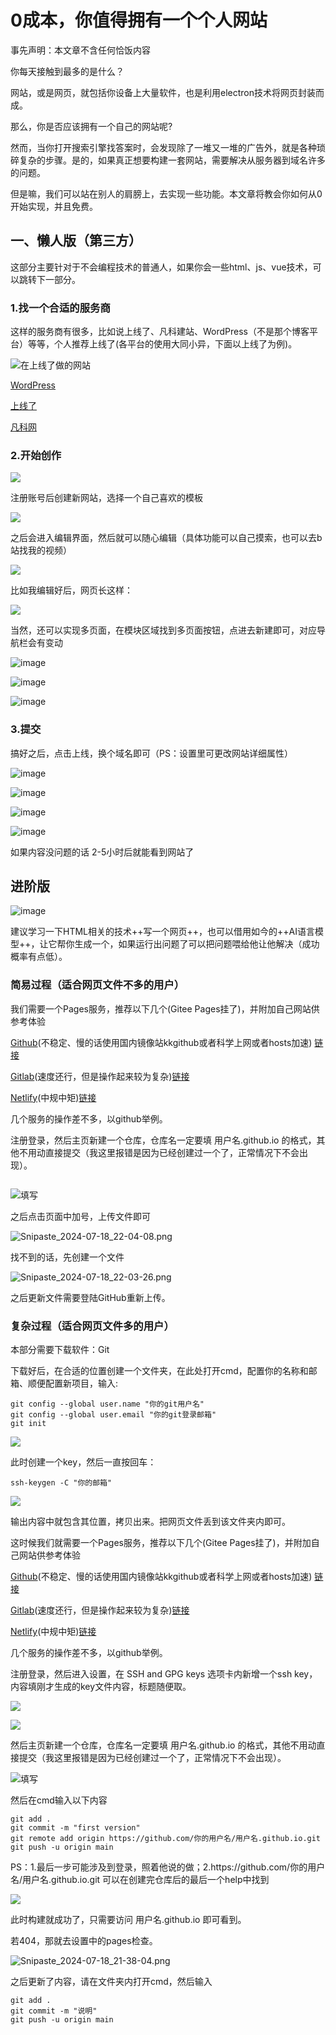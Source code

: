 # 0成本，你值得拥有一个个人网站

事先声明：本文章不含任何恰饭内容

你每天接触到最多的是什么？

网站，或是网页，就包括你设备上大量软件，也是利用electron技术将网页封装而成。

那么，你是否应该拥有一个自己的网站呢?

然而，当你打开搜索引擎找答案时，会发现除了一堆又一堆的广告外，就是各种琐碎复杂的步骤。是的，如果真正想要构建一套网站，需要解决从服务器到域名许多的问题。

但是嘛，我们可以站在别人的肩膀上，去实现一些功能。本文章将教会你如何从0开始实现，并且免费。

## 一、懒人版（第三方）

这部分主要针对于不会编程技术的普通人，如果你会一些html、js、vue技术，可以跳转下一部分。

### 1.找一个合适的服务商

这样的服务商有很多，比如说上线了、凡科建站、WordPress（不是那个博客平台）等等，个人推荐上线了(各平台的使用大同小异，下面以上线了为例)。

![在上线了做的网站](https://s21.ax1x.com/2024/07/18/pkornzT.png)

[WordPress](https://wordpress.com/zh-cn/)

[上线了](https://www.sxl.cn)

[凡科网](https://jz.fkw.com/)

### 2.开始创作

![](https://s21.ax1x.com/2024/07/18/pkosk6O.png)

注册账号后创建新网站，选择一个自己喜欢的模板

![](https://s21.ax1x.com/2024/07/18/pkosCfx.jpg)

之后会进入编辑界面，然后就可以随心编辑（具体功能可以自己摸索，也可以去b站找我的视频）

![](https://s21.ax1x.com/2024/07/18/pkosF1K.jpg)

比如我编辑好后，网页长这样：

![](https://s21.ax1x.com/2024/07/18/pkosip6.jpg)

当然，还可以实现多页面，在模块区域找到多页面按钮，点进去新建即可，对应导航栏会有变动

![image](https://s21.ax1x.com/2024/07/18/pkospkR.png)

![image](https://s21.ax1x.com/2024/07/18/pkorz79.png)

![image](https://s21.ax1x.com/2024/07/18/pkos9t1.png)

### 3.提交

搞好之后，点击上线，换个域名即可（PS：设置里可更改网站详细属性）

![image](https://img.picui.cn/free/2024/07/18/6698dae522220.png)

![image](https://img.picui.cn/free/2024/07/18/6698dae4baf63.png)

![image](https://img.picui.cn/free/2024/07/18/6698dae497f09.png)

![image](https://img.picui.cn/free/2024/07/18/6698dae4ebe37.png)

如果内容没问题的话 2-5小时后就能看到网站了

## 进阶版

![image](https://img.picui.cn/free/2024/07/18/66991e988f39c.png)

建议学习一下HTML相关的技术++写一个网页++，也可以借用如今的++AI语言模型++，让它帮你生成一个，如果运行出问题了可以把问题喂给他让他解决（成功概率有点低）。

### 简易过程（适合网页文件不多的用户）

我们需要一个Pages服务，推荐以下几个(Gitee Pages挂了)，并附加自己网站供参考体验

[Github](https://github.com)(不稳定、慢的话使用国内镜像站kkgithub或者科学上网或者hosts加速) [链接](https://kaersie.github.io)

[Gitlab](https://gitlab.com)(速度还行，但是操作起来较为复杂)[链接](https://kaersie.gitlab.io)

[Netlify](https://www.netlify.com/)(中规中矩)[链接](https://kaersie.netlify.app)

几个服务的操作差不多，以github举例。

注册登录，然后主页新建一个仓库，仓库名一定要填 用户名.github.io 的格式，其他不用动直接提交（我这里报错是因为已经创建过一个了，正常情况下不会出现）。

```
```

![填写](https://s3.bmp.ovh/imgs/2024/07/18/ef76118c71770b89.png)

之后点击页面中加号，上传文件即可

![Snipaste\_2024-07-18\_22-04-08.png](https://img.picui.cn/free/2024/07/18/669920468e32f.png)

找不到的话，先创建一个文件

![Snipaste\_2024-07-18\_22-03-26.png](https://img.picui.cn/free/2024/07/18/669920464add3.png)

之后更新文件需要登陆GitHub重新上传。



### 复杂过程（适合网页文件多的用户）

本部分需要下载软件：Git

下载好后，在合适的位置创建一个文件夹，在此处打开cmd，配置你的名称和邮箱、顺便配置新项目，输入:

    git config --global user.name "你的git用户名"
    git config --global user.email "你的git登录邮箱"
    git init

![](https://s3.bmp.ovh/imgs/2024/07/18/078f25dbe65644a5.png)

此时创建一个key，然后一直按回车：

    ssh-keygen -C "你的邮箱" 

![](https://s3.bmp.ovh/imgs/2024/07/18/2edb6b54717d8a21.png)

输出内容中就包含其位置，拷贝出来。把网页文件丢到该文件夹内即可。

这时候我们就需要一个Pages服务，推荐以下几个(Gitee Pages挂了)，并附加自己网站供参考体验

[Github](https://github.com)(不稳定、慢的话使用国内镜像站kkgithub或者科学上网或者hosts加速) [链接](https://kaersie.github.io)

[Gitlab](https://gitlab.com)(速度还行，但是操作起来较为复杂)[链接](https://kaersie.gitlab.io)

[Netlify](https://www.netlify.com/)(中规中矩)[链接](https://kaersie.netlify.app)

几个服务的操作差不多，以github举例。

注册登录，然后进入设置，在 SSH and GPG keys 选项卡内新增一个ssh key，内容填刚才生成的key文件内容，标题随便取。

![](https://s3.bmp.ovh/imgs/2024/07/18/5493ac0ab34222bb.png)

![](https://s3.bmp.ovh/imgs/2024/07/18/095c42d7a58ee2ff.png)

然后主页新建一个仓库，仓库名一定要填 用户名.github.io 的格式，其他不用动直接提交（我这里报错是因为已经创建过一个了，正常情况下不会出现）。

![填写](https://s3.bmp.ovh/imgs/2024/07/18/ef76118c71770b89.png "填写")

然后在cmd输入以下内容

    git add .
    git commit -m "first version"
    git remote add origin https://github.com/你的用户名/用户名.github.io.git
    git push -u origin main

PS：1.最后一步可能涉及到登录，照着他说的做；2.https\://github.com/你的用户名/用户名.github.io.git 可以在创建完仓库后的最后一个help中找到

![](https://s3.bmp.ovh/imgs/2024/07/18/ccd7d059538ab7e6.png)

此时构建就成功了，只需要访问 用户名.github.io 即可看到。

若404，那就去设置中的pages检查。

![Snipaste\_2024-07-18\_21-38-04.png](https://img.picui.cn/free/2024/07/18/66991e8cd1e0e.png)

之后更新了内容，请在文件夹内打开cmd，然后输入

    git add .
    git commit -m "说明"
    git push -u origin main

